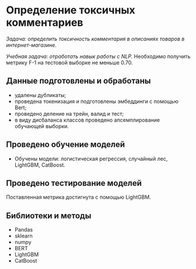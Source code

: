 # Определение токсичных комментариев

*Задача: определить токсичность комментария в описаниях товаров в интернет-магазине.*

*Учебная задача: отработать навык работы с NLP.*
Необходимо получить метрику F-1 на тестовой выборке не меньше 0.70.

## Данные подготовлены и обработаны
- удалены дубликаты;
- проведена токенизация и подготовлены эмбеддинги с помощью Bert;
- проведено деление на трейн, валид и тест;
- в виду дисбаланса классов проведено апсемплирование обучающей выборки.

## Проведено обучение моделей
- Обучены модели: логистическая регрессия, случайный лес, LightGBM, CatBoost.

## Проведено тестирование моделей
Поставленная метрика достигнута с помощью LightGBM.

## Библиотеки и методы
* Pandas
* sklearn
* numpy
* BERT
* LightGBM
* CatBoost
